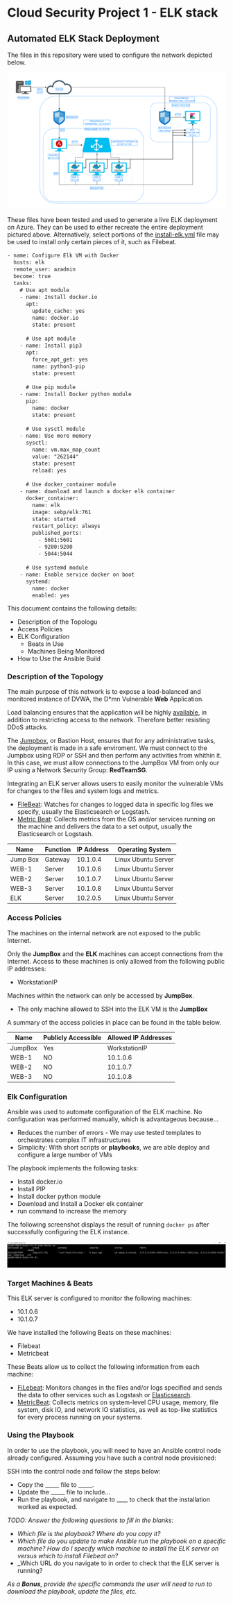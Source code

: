 # Cloud Security Project 1 - ELK stack

## Automated ELK Stack Deployment

The files in this repository were used to configure the network depicted below.

![Diagram](./Resources/Images/diagram.png)

These files have been tested and used to generate a live ELK deployment on Azure. They can be used to either recreate the entire deployment pictured above. Alternatively, select portions of the [install-elk.yml](Resources/Scripts/install-elk.yml) file may be used to install only certain pieces of it, such as Filebeat.

```
- name: Configure Elk VM with Docker
  hosts: elk
  remote_user: azadmin
  become: true
  tasks:
    # Use apt module
    - name: Install docker.io
      apt:
        update_cache: yes
        name: docker.io
        state: present

      # Use apt module
    - name: Install pip3
      apt:
        force_apt_get: yes
        name: python3-pip
        state: present

      # Use pip module
    - name: Install Docker python module
      pip:
        name: docker
        state: present

      # Use sysctl module
    - name: Use more memory
      sysctl:
        name: vm.max_map_count
        value: "262144"
        state: present
        reload: yes

      # Use docker_container module
    - name: download and launch a docker elk container
      docker_container:
        name: elk
        image: sebp/elk:761
        state: started
        restart_policy: always
        published_ports:
          - 5601:5601
          - 9200:9200
          - 5044:5044

      # Use systemd module
    - name: Enable service docker on boot
      systemd:
        name: docker
        enabled: yes        
```



This document contains the following details:
- Description of the Topologu
- Access Policies
- ELK Configuration
  - Beats in Use
  - Machines Being Monitored
- How to Use the Ansible Build


### Description of the Topology

The main purpose of this network is to expose a load-balanced and monitored instance of DVWA, the D*mn Vulnerable **Web** Application.

Load balancing ensures that the application will be highly [available](https://www.fortinet.com/resources/cyberglossary/cia-triad), in addition to restricting access to the network. Therefore better resisting DDoS attacks.

The [Jumpbox](https://docs.microsoft.com/en-us/learn/modules/connect-vm-with-azure-bastion/), or Bastion Host, ensures that for any administrative tasks, the deployment is made in a safe enviroment. We must connect to the Jumpbox using RDP or SSH and then perform any activities from whithin it. In this case, we must allow connections to the JumpBox VM from only our IP using a Network Security Group: **RedTeamSG**. 


Integrating an ELK server allows users to easily monitor the vulnerable VMs for changes to the files and system logs and metrics.

- [FileBeat](https://www.elastic.co/guide/en/beats/filebeat/current/filebeat-overview.html#:~:text=Filebeat%20is%20a%20lightweight%20shipper,Elasticsearch%20or%20Logstash%20for%20indexing): Watches for changes to logged data in specific log files we specify, usually the Elasticsearch or Logstash.
- [Metric Beat](https://www.elastic.co/guide/en/beats/metricbeat/current/metricbeat-overview.html#:~:text=Metricbeat%20is%20a%20lightweight%20shipper,such%20as%20Elasticsearch%20or%20Logstash): Collects metrics from the OS and/or services running on the machine and delivers the data to a set output, usually the Elasticsearch or Logstash.


| Name     | Function | IP Address | Operating System   |
|----------|----------|------------|--------------------|
| Jump Box | Gateway  | 10.1.0.4   | Linux Ubuntu Server|
| WEB-1    | Server   | 10.1.0.6   | Linux Ubuntu Server|
| WEB-2    | Server   | 10.1.0.7   | Linux Ubuntu Server|
| WEB-3    | Server   | 10.1.0.8   | Linux Ubuntu Server|
| ELK      | Server   | 10.2.0.5   | Linux Ubuntu Server|

### Access Policies

The machines on the internal network are not exposed to the public Internet. 

Only the **JumpBox** and the **ELK** machines can accept connections from the Internet. Access to these machines is only allowed from the following public IP addresses:
- WorkstationIP

Machines within the network can only be accessed by **JumpBox**.
  - The only machine allowed to SSH into the ELK VM is the **JumpBox**

A summary of the access policies in place can be found in the table below.

| Name     | Publicly Accessible | Allowed IP Addresses |
|----------|---------------------|----------------------|
| JumpBox  | Yes                 |   WorkstationIP      |
| WEB-1    | NO                  |    10.1.0.6          |
| WEB-2    | NO                  |    10.1.0.7          |
| WEB-3    | NO                  |    10.1.0.8          |

### Elk Configuration

Ansible was used to automate configuration of the ELK machine. No configuration was performed manually, which is advantageous because...
- Reduces the number of errors - We may use tested templates to orchestrates complex IT infrastructures
- Simplicity: With short scripts or **playbooks**, we are able deploy and configure a large number of VMs 

The playbook implements the following tasks:
- Install docker.io
- Install PIP
- Install docker python module
- Download and Install a Docker elk container
- run command to increase the memory

The following screenshot displays the result of running `docker ps` after successfully configuring the ELK instance.

![Docker ps output](/Resources/Images/docker_ps_output.png)

### Target Machines & Beats
This ELK server is configured to monitor the following machines:
- 10.1.0.6 
- 10.1.0.7

We have installed the following Beats on these machines:
- Filebeat
- Metricbeat

These Beats allow us to collect the following information from each machine:
- [FiLebeat](https://www.elastic.co/beats/filebeat): Monitors changes in the files and/or logs specified and sends the data to other services such as Logstash or [Elasticsearch](https://www.elastic.co/elasticsearch/).
- [MetricBeat](https://www.elastic.co/beats/metricbeat): Collects metrics on system-level CPU usage, memory, file system, disk IO, and network IO statistics, as well as top-like statistics for every process running on your systems.

### Using the Playbook
In order to use the playbook, you will need to have an Ansible control node already configured. Assuming you have such a control node provisioned: 

SSH into the control node and follow the steps below:
- Copy the _____ file to _____.
- Update the _____ file to include...
- Run the playbook, and navigate to ____ to check that the installation worked as expected.

_TODO: Answer the following questions to fill in the blanks:_
- _Which file is the playbook? Where do you copy it?_
- _Which file do you update to make Ansible run the playbook on a specific machine? How do I specify which machine to install the ELK server on versus which to install Filebeat on?_
- _Which URL do you navigate to in order to check that the ELK server is running?

_As a **Bonus**, provide the specific commands the user will need to run to download the playbook, update the files, etc._